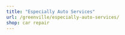 ```yaml
---
title: "Especially Auto Services"
url: /greenville/especially-auto-services/
shop: car repair
---
```

